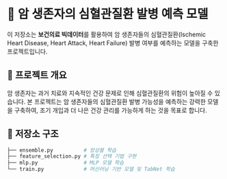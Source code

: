 # 🏥 암 생존자의 심혈관질환 발병 예측 모델

이 저장소는 **보건의료 빅데이터**를 활용하여 암 생존자들의 심혈관질환(Ischemic Heart Disease, Heart Attack, Heart Failure) 발병 여부를 예측하는 모델을 구축한 프로젝트입니다.

## 🚀 프로젝트 개요

암 생존자는 과거 치료와 지속적인 건강 문제로 인해 심혈관질환의 위험이 높아질 수 있습니다. 본 프로젝트는 암 생존자들의 심혈관질환 발병 가능성을 예측하는 강력한 모델을 구축하여, 조기 개입과 더 나은 건강 관리를 가능하게 하는 것을 목표로 합니다.

## 📂 저장소 구조

```bash
├── ensemble.py          # 앙상블 학습 
├── feature_selection.py # 특징 선택 기법 구현
├── mlp.py               # MLP 모델 학습
└── train.py             # 머신러닝 기반 모델 및 TabNet 학습
